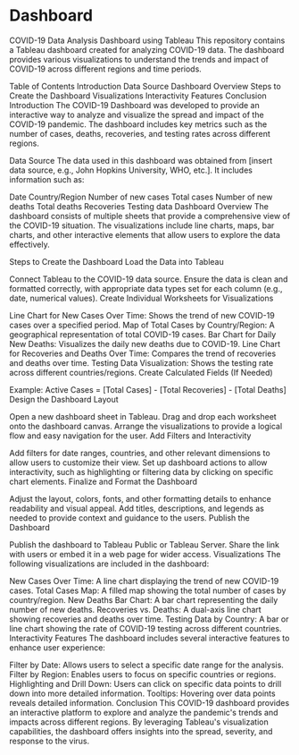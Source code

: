 # Dashboard
COVID-19 Data Analysis Dashboard using Tableau
This repository contains a Tableau dashboard created for analyzing COVID-19 data. The dashboard provides various visualizations to understand the trends and impact of COVID-19 across different regions and time periods.

Table of Contents
Introduction
Data Source
Dashboard Overview
Steps to Create the Dashboard
Visualizations
Interactivity Features
Conclusion
Introduction
The COVID-19 Dashboard was developed to provide an interactive way to analyze and visualize the spread and impact of the COVID-19 pandemic. The dashboard includes key metrics such as the number of cases, deaths, recoveries, and testing rates across different regions.

Data Source
The data used in this dashboard was obtained from [insert data source, e.g., John Hopkins University, WHO, etc.]. It includes information such as:

Date
Country/Region
Number of new cases
Total cases
Number of new deaths
Total deaths
Recoveries
Testing data
Dashboard Overview
The dashboard consists of multiple sheets that provide a comprehensive view of the COVID-19 situation. The visualizations include line charts, maps, bar charts, and other interactive elements that allow users to explore the data effectively.

Steps to Create the Dashboard
Load the Data into Tableau

Connect Tableau to the COVID-19 data source.
Ensure the data is clean and formatted correctly, with appropriate data types set for each column (e.g., date, numerical values).
Create Individual Worksheets for Visualizations

Line Chart for New Cases Over Time: Shows the trend of new COVID-19 cases over a specified period.
Map of Total Cases by Country/Region: A geographical representation of total COVID-19 cases.
Bar Chart for Daily New Deaths: Visualizes the daily new deaths due to COVID-19.
Line Chart for Recoveries and Deaths Over Time: Compares the trend of recoveries and deaths over time.
Testing Data Visualization: Shows the testing rate across different countries/regions.
Create Calculated Fields (If Needed)

Example: Active Cases = [Total Cases] - [Total Recoveries] - [Total Deaths]
Design the Dashboard Layout

Open a new dashboard sheet in Tableau.
Drag and drop each worksheet onto the dashboard canvas.
Arrange the visualizations to provide a logical flow and easy navigation for the user.
Add Filters and Interactivity

Add filters for date ranges, countries, and other relevant dimensions to allow users to customize their view.
Set up dashboard actions to allow interactivity, such as highlighting or filtering data by clicking on specific chart elements.
Finalize and Format the Dashboard

Adjust the layout, colors, fonts, and other formatting details to enhance readability and visual appeal.
Add titles, descriptions, and legends as needed to provide context and guidance to the users.
Publish the Dashboard

Publish the dashboard to Tableau Public or Tableau Server.
Share the link with users or embed it in a web page for wider access.
Visualizations
The following visualizations are included in the dashboard:

New Cases Over Time: A line chart displaying the trend of new COVID-19 cases.
Total Cases Map: A filled map showing the total number of cases by country/region.
New Deaths Bar Chart: A bar chart representing the daily number of new deaths.
Recoveries vs. Deaths: A dual-axis line chart showing recoveries and deaths over time.
Testing Data by Country: A bar or line chart showing the rate of COVID-19 testing across different countries.
Interactivity Features
The dashboard includes several interactive features to enhance user experience:

Filter by Date: Allows users to select a specific date range for the analysis.
Filter by Region: Enables users to focus on specific countries or regions.
Highlighting and Drill Down: Users can click on specific data points to drill down into more detailed information.
Tooltips: Hovering over data points reveals detailed information.
Conclusion
This COVID-19 dashboard provides an interactive platform to explore and analyze the pandemic's trends and impacts across different regions. By leveraging Tableau's visualization capabilities, the dashboard offers insights into the spread, severity, and response to the virus.
